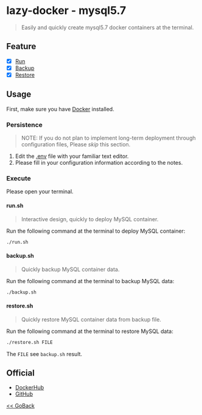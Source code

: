 # lazy-docker - mysql5.7

> Easily and quickly create mysql5.7 docker containers at the terminal.

## Feature

- [x] [Run](#runsh)
- [x] [Backup](#backupsh)
- [x] [Restore](#restoresh)

## Usage

First, make sure you have [Docker](https://docs.docker.com/) installed.

### Persistence

> NOTE: If you do not plan to implement long-term deployment through configuration files,
Please _skip_ this section.

1. Edit the [.env](https://github.com/WindomZ/lazy-docker/blob/master/mysql/5.7/.env) file with your familiar text editor.
1. Please fill in your configuration information according to the notes.

### Execute

Please open your terminal.

#### **run.sh**

> Interactive design, quickly to deploy MySQL container.

Run the following command at the terminal to deploy MySQL container: 
```bash
./run.sh
```

#### **backup.sh**

> Quickly backup MySQL container data.

Run the following command at the terminal to backup MySQL data: 
```bash
./backup.sh
```

#### **restore.sh**

> Quickly restore MySQL container data from backup file.

Run the following command at the terminal to restore MySQL data: 
```bash
./restore.sh FILE
```
The `FILE` see `backup.sh` result.

## Official

- [DockerHub](https://hub.docker.com/_/mysql/)
- [GitHub](https://github.com/docker-library/mysql/tree/master/5.7)

[<< GoBack](https://github.com/WindomZ/lazy-docker#readme)
